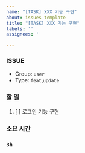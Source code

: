 ```yaml
---
name: "[TASK] XXX 기능 구현"
about: issues template
title: "[TASK] XXX 기능 구현"
labels: ''
assignees: ''

---
```


### ISSUE
- Group:  `user`
- Type: `feat`,`update`
### 할 일
1. [ ] 로그인 기능 구현
### 소요 시간
### `3h`
